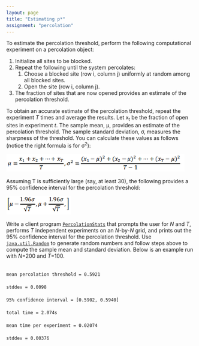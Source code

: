 ```yaml
---
layout: page
title: "Estimating p*"
assignment: "percolation"
---
```


To estimate the percolation threshold, perform the following computational experiment on a percolation object:

<ol>
<li>Initialize all sites to be blocked.</li>
<li>Repeat the following until the system percolates:
<ol>
<li>Choose a blocked site (row i, column j) uniformly at random among all blocked
sites.</li>
<li>Open the site (row i, column j).</li>
</ol></li>
<li>The fraction of sites that are now opened provides an estimate of the percolation threshold.</li>
</ol>

To obtain an accurate estimate of the percolation threshold, repeat the experiment <i>T</i> times and average the results. Let x<sub>t</sub> be the fraction of open sites in experiment <i>t</i>. The sample mean, μ, provides an estimate of the percolation threshold. The sample standard deviation, σ, measures the sharpness of the threshold. You can calculate these values as follows (notice the right formula is for σ<sup>2</sup>): 

<img src = "img/mu_sigma_formulas.png" alt = "Mean and standard deviation formulas">

Assuming T is sufficiently large (say, at least 30), the following provides a 95% confidence interval for the percolation threshold:

<img src = "img/interval_formula.png" alt = "Mean and standard deviation formulas">

Write a client program <code>[PercolationStats](http://www.cs.duke.edu/courses/compsci201/fall14/assign/percolation/code/PercolationStats.html)</code> that prompts the user for <i>N</i> and <i>T</i>, performs <i>T</i> independent experiments on an <i>N</i>-by-<i>N</i> grid, and prints out the 95% confidence interval for the percolation threshold. Use <code>[java.util.Random](http://docs.oracle.com/javase/8/docs/api/java/util/Random.html)</code> to generate random numbers and follow steps above to compute the sample mean and standard deviation. Below is an example run with <i>N</i>=200 and <i>T</i>=100.

<code>
mean percolation threshold = 0.5921<br>
stddev = 0.0098<br>
95% confidence interval = [0.5902, 0.5940]<br>
total time = 2.074s<br>
mean time per experiment = 0.02074<br>
stddev = 0.00376
</code>